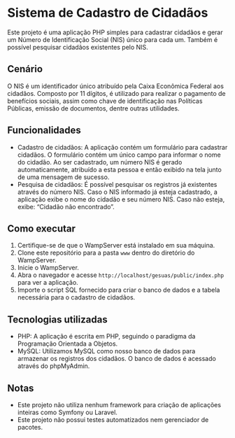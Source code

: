 # Sistema de Cadastro de Cidadãos

Este projeto é uma aplicação PHP simples para cadastrar cidadãos e gerar um Número de Identificação Social (NIS) único para cada um. Também é possível pesquisar cidadãos existentes pelo NIS.

## Cenário

O NIS é um identificador único atribuído pela Caixa Econômica Federal aos cidadãos. Composto por 11 dígitos, é utilizado para realizar o pagamento de benefícios sociais, assim como chave de identificação nas Políticas Públicas, emissão de documentos, dentre outras utilidades.

## Funcionalidades

- Cadastro de cidadãos: A aplicação contém um formulário para cadastrar cidadãos. O formulário contém um único campo para informar o nome do cidadão. Ao ser cadastrado, um número NIS é gerado automaticamente, atribuído a esta pessoa e então exibido na tela junto de uma mensagem de sucesso.
- Pesquisa de cidadãos: É possível pesquisar os registros já existentes através do número NIS. Caso o NIS informado já esteja cadastrado, a aplicação exibe o nome do cidadão e seu número NIS. Caso não esteja, exibe: “Cidadão não encontrado”.

## Como executar

1. Certifique-se de que o WampServer está instalado em sua máquina.
2. Clone este repositório para a pasta `www` dentro do diretório do WampServer.
3. Inicie o WampServer.
4. Abra o navegador e acesse `http://localhost/gesuas/public/index.php` para ver a aplicação.
5. Importe o script SQL fornecido para criar o banco de dados e a tabela necessária para o cadastro de cidadãos.

## Tecnologias utilizadas

- PHP: A aplicação é escrita em PHP, seguindo o paradigma da Programação Orientada a Objetos.
- MySQL: Utilizamos MySQL como nosso banco de dados para armazenar os registros dos cidadãos. O banco de dados é acessado através do phpMyAdmin.

## Notas

- Este projeto não utiliza nenhum framework para criação de aplicações inteiras como Symfony ou Laravel.
- Este projeto não possui testes automatizados nem gerenciador de pacotes.
